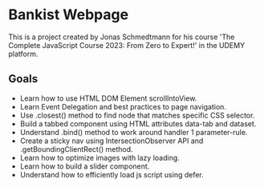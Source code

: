 # Bankist Webpage

This is a project created by Jonas Schmedtmann for his course 'The Complete JavaScript Course 2023: From Zero to Expert!' in the UDEMY platform.

## Goals

- Learn how to use HTML DOM Element scrollIntoView.
- Learn Event Delegation and best practices to page navigation.
- Use .closest() method to find node that matches specific CSS selector.
- Build a tabbed component using HTML attributes data-tab and dataset.
- Understand .bind() method to work around handler 1 parameter-rule.
- Create a sticky nav using IntersectionObserver API and .getBoundingClientRect() method.
- Learn how to optimize images with lazy loading.
- Learn how to build a slider component.
- Understand how to efficiently load js script using defer.
